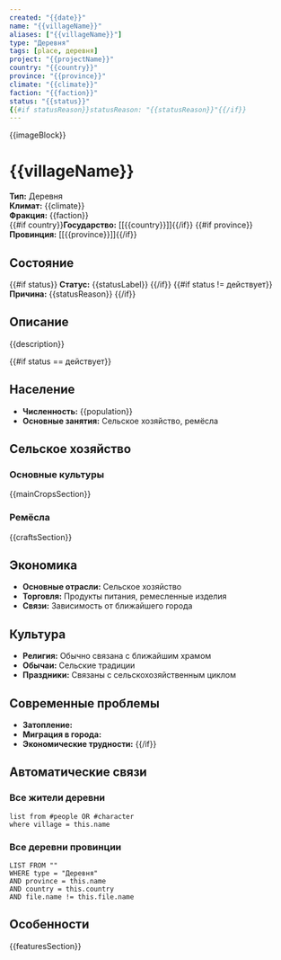 ```yaml
---
created: "{{date}}"
name: "{{villageName}}"
aliases: ["{{villageName}}"]
type: "Деревня"
tags: [place, деревня]
project: "{{projectName}}"
country: "{{country}}"
province: "{{province}}"
climate: "{{climate}}"
faction: "{{faction}}"
status: "{{status}}"
{{#if statusReason}}statusReason: "{{statusReason}}"{{/if}}
---
```


{{imageBlock}}

# {{villageName}}

**Тип:** Деревня  
**Климат:** {{climate}}  
**Фракция:** {{faction}}  
{{#if country}}**Государство:** [[{{country}}]]{{/if}}
{{#if province}}**Провинция:** [[{{province}}]]{{/if}}

## Состояние

{{#if status}}
**Статус:** {{statusLabel}}
{{/if}}
{{#if status != действует}}
**Причина:** {{statusReason}}
{{/if}}

## Описание
{{description}}

{{#if status == действует}}
## Население
- **Численность:** {{population}}
- **Основные занятия:** Сельское хозяйство, ремёсла

## Сельское хозяйство
### Основные культуры
{{mainCropsSection}}

### Ремёсла
{{craftsSection}}

## Экономика
- **Основные отрасли:** Сельское хозяйство
- **Торговля:** Продукты питания, ремесленные изделия
- **Связи:** Зависимость от ближайшего города

## Культура
- **Религия:** Обычно связана с ближайшим храмом
- **Обычаи:** Сельские традиции
- **Праздники:** Связаны с сельскохозяйственным циклом

## Современные проблемы
- **Затопление:** 
- **Миграция в города:** 
- **Экономические трудности:** 
{{/if}}


## Автоматические связи

### Все жители деревни
```dataview
list from #people OR #character
where village = this.name
```

### Все деревни провинции
```dataview
LIST FROM ""
WHERE type = "Деревня" 
AND province = this.name
AND country = this.country 
AND file.name != this.file.name
```

## Особенности
{{featuresSection}}
